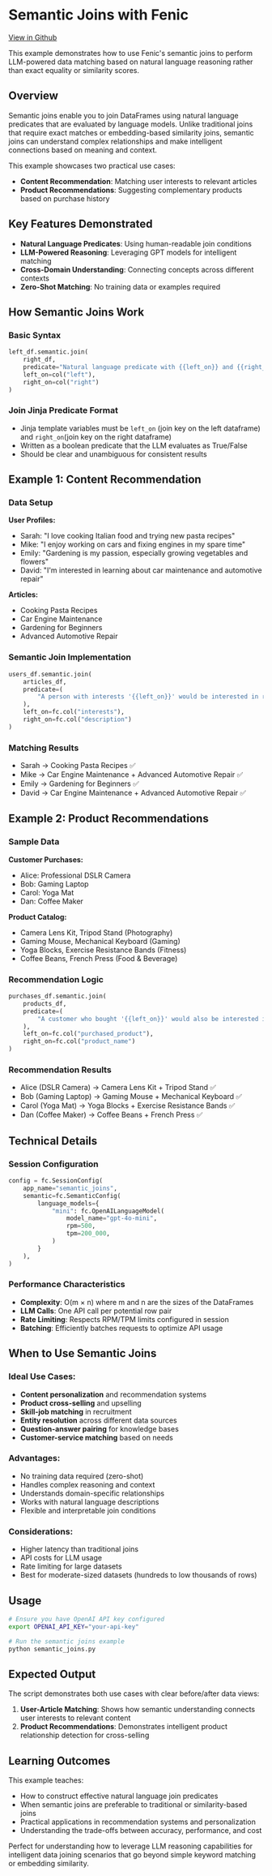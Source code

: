 # Semantic Joins with Fenic

[View in Github](https://github.com/typedef-ai/fenic/blob/main/examples/semantic_joins/README.md)

This example demonstrates how to use Fenic's semantic joins to perform LLM-powered data matching based on natural language reasoning rather than exact equality or similarity scores.

## Overview

Semantic joins enable you to join DataFrames using natural language predicates that are evaluated by language models. Unlike traditional joins that require exact matches or embedding-based similarity joins, semantic joins can understand complex relationships and make intelligent connections based on meaning and context.

This example showcases two practical use cases:

- **Content Recommendation**: Matching user interests to relevant articles
- **Product Recommendations**: Suggesting complementary products based on purchase history

## Key Features Demonstrated

- **Natural Language Predicates**: Using human-readable join conditions
- **LLM-Powered Reasoning**: Leveraging GPT models for intelligent matching
- **Cross-Domain Understanding**: Connecting concepts across different contexts
- **Zero-Shot Matching**: No training data or examples required

## How Semantic Joins Work

### Basic Syntax

```python
left_df.semantic.join(
    right_df,
    predicate="Natural language predicate with {{left_on}} and {{right_on}}",
    left_on=col("left"),
    right_on=col("right")
)
```

### Join Jinja Predicate Format

- Jinja template variables must be `left_on` (join key on the left dataframe) and `right_on`(join key on the right dataframe)
- Written as a boolean predicate that the LLM evaluates as True/False
- Should be clear and unambiguous for consistent results

## Example 1: Content Recommendation

### Data Setup

**User Profiles:**

- Sarah: "I love cooking Italian food and trying new pasta recipes"
- Mike: "I enjoy working on cars and fixing engines in my spare time"
- Emily: "Gardening is my passion, especially growing vegetables and flowers"
- David: "I'm interested in learning about car maintenance and automotive repair"

**Articles:**

- Cooking Pasta Recipes
- Car Engine Maintenance
- Gardening for Beginners
- Advanced Automotive Repair

### Semantic Join Implementation

```python
users_df.semantic.join(
    articles_df,
    predicate=(
        "A person with interests '{{left_on}}' would be interested in reading about '{{right_on}}'"
    ),
    left_on=fc.col("interests"),
    right_on=fc.col("description")
)
```

### Matching Results

- Sarah → Cooking Pasta Recipes ✅
- Mike → Car Engine Maintenance + Advanced Automotive Repair ✅
- Emily → Gardening for Beginners ✅
- David → Car Engine Maintenance + Advanced Automotive Repair ✅

## Example 2: Product Recommendations

### Sample Data

**Customer Purchases:**

- Alice: Professional DSLR Camera
- Bob: Gaming Laptop
- Carol: Yoga Mat
- Dan: Coffee Maker

**Product Catalog:**

- Camera Lens Kit, Tripod Stand (Photography)
- Gaming Mouse, Mechanical Keyboard (Gaming)
- Yoga Blocks, Exercise Resistance Bands (Fitness)
- Coffee Beans, French Press (Food & Beverage)

### Recommendation Logic

```python
purchases_df.semantic.join(
    products_df,
    predicate=(
        "A customer who bought '{{left_on}}' would also be interested in '{{right_on}}'"
    ),
    left_on=fc.col("purchased_product"),
    right_on=fc.col("product_name")
)
```

### Recommendation Results

- Alice (DSLR Camera) → Camera Lens Kit + Tripod Stand ✅
- Bob (Gaming Laptop) → Gaming Mouse + Mechanical Keyboard ✅
- Carol (Yoga Mat) → Yoga Blocks + Exercise Resistance Bands ✅
- Dan (Coffee Maker) → Coffee Beans + French Press ✅

## Technical Details

### Session Configuration

```python
config = fc.SessionConfig(
    app_name="semantic_joins",
    semantic=fc.SemanticConfig(
        language_models={
            "mini": fc.OpenAILanguageModel(
                model_name="gpt-4o-mini",
                rpm=500,
                tpm=200_000,
            )
        }
    ),
)
```

### Performance Characteristics

- **Complexity**: O(m × n) where m and n are the sizes of the DataFrames
- **LLM Calls**: One API call per potential row pair
- **Rate Limiting**: Respects RPM/TPM limits configured in session
- **Batching**: Efficiently batches requests to optimize API usage

## When to Use Semantic Joins

### **Ideal Use Cases:**

- **Content personalization** and recommendation systems
- **Product cross-selling** and upselling
- **Skill-job matching** in recruitment
- **Entity resolution** across different data sources
- **Question-answer pairing** for knowledge bases
- **Customer-service matching** based on needs

### **Advantages:**

- No training data required (zero-shot)
- Handles complex reasoning and context
- Understands domain-specific relationships
- Works with natural language descriptions
- Flexible and interpretable join conditions

### **Considerations:**

- Higher latency than traditional joins
- API costs for LLM usage
- Rate limiting for large datasets
- Best for moderate-sized datasets (hundreds to low thousands of rows)

## Usage

```bash
# Ensure you have OpenAI API key configured
export OPENAI_API_KEY="your-api-key"

# Run the semantic joins example
python semantic_joins.py
```

## Expected Output

The script demonstrates both use cases with clear before/after data views:

1. **User-Article Matching**: Shows how semantic understanding connects user interests to relevant content
2. **Product Recommendations**: Demonstrates intelligent product relationship detection for cross-selling

## Learning Outcomes

This example teaches:

- How to construct effective natural language join predicates
- When semantic joins are preferable to traditional or similarity-based joins
- Practical applications in recommendation systems and personalization
- Understanding the trade-offs between accuracy, performance, and cost

Perfect for understanding how to leverage LLM reasoning capabilities for intelligent data joining scenarios that go beyond simple keyword matching or embedding similarity.
